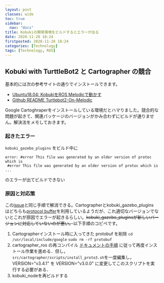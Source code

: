 ```yaml
---
layout: post
classes: wide
toc: true
sidebar:
  nav: "docs"
title: Kobukiの開発環境をビルドするとエラーが出る
date: 2020-11-28 18:24
firstposted: 2020-11-28 18:24
categories: [Technology]
tags: [Technology, ROS]
---
```




## Kobuki with TurttleBot2 と Cartographer の競合

基本的には次の参考サイトの通りでインストールできます。

- [Ubuntu18.04: KobukiをROS Melodicで動かす](https://demura.net/lecture/16609.html)
- [Github README Turtlebot2-On-Melodic](https://github.com/gaunthan/Turtlebot2-On-Melodic)

Google Cartoghraperをインストールしている環境だとハマりました。競合的な問題が起きて、関連パッケージのバージョンがかみ合わずにビルドが通りません。解決法をメモしておきます。



### 起きたエラー

```kobuki_gazebo_plugins``` をビルド中に

```
error: #error This file was generated by an older version of protoc which is
 #error This file was generated by an older version of protoc which is ...
```

のエラーが出てビルドできない



### 原因と対応策

この[issue](https://github.com/AcutronicRobotics/gym-gazebo2/issues/13)と同じ手順で解消できる。Cartographerとkobuki_gazebo_plugins はどちらも[protocol buffer](https://developers.google.com/protocol-buffers)を利用しているようだが、これ適切なバージョンでないとこれが原因でエラーが起きるらしい。~~kobuki_gazebo_pluginsが新しいバージョンに対応していないのが悪い。~~以下手順のコピペです。

1. Cartographerインストール時に入ってきた protobuf を削除
   ```cd /usr/local/include/google```
   ```sudo rm -rf protobuf```
2. cartographer_ros の再コンパイル
   [ドキュメントの手順]( https://google-cartographer-ros.readthedocs.io/en/latest/compilation.html) に従って再度インストール作業を進める．但し，``` src/cartographer/scripts/install_proto3.sh```を一度編集し， VERSION="v3.4.1" を VERSION="v3.0.0" に変更してこのスクリプトを実行する必要がある．
3. kobuki_nodeを再ビルドする

